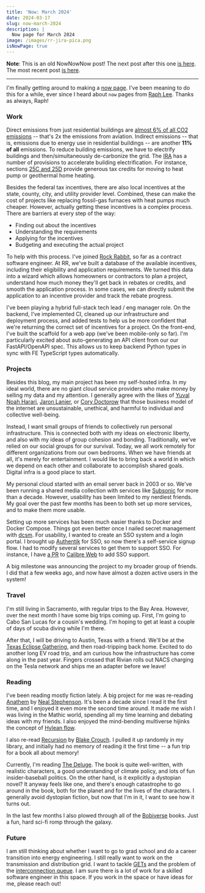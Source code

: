 ```yaml
---
title: 'Now: March 2024'
date: 2024-03-17
slug: now-march-2024
description: |
  Now page for March 2024
image: /images/rr-jira-pica.png
isNowPage: true
---
```


**Note**: This is an old NowNowNow post!
The next post after this one [is here](/posts/now-feb-2025).
The most recent post [is here](/now).

---

I'm finally getting around to making a [now page](https://nownownow.com/about).
I've been meaning to do this for a while, ever since I heard about `now` pages from [Raph Lee](https://www.linkedin.com/in/raphaeltlee/).
Thanks as always, Raph!

### Work ###

Direct emissions from just residential buildings are [almost 6% of all CO2 emissions](hhttps://www.iea.org/data-and-statistics/charts/global-co2-emissions-from-buildings-including-embodied-emissions-from-new-construction-2022) -- that's 2x the emissions from aviation.
Indirect emissions -- that is, emissions due to energy use in residential buildings -- are another **11% of all** emissions.
To reduce building emissions, we have to electrify buildings and then/simultaneously de-carbonize the grid.
The [IRA](https://home.treasury.gov/policy-issues/inflation-reduction-act) has a number of provisions to accelerate building electrification.
For instance, sections [25C and 25D](https://assets.ctfassets.net/v4qx5q5o44nj/3FYfJiYMILiXGFghFEUx0D/279f180456183d560d9c68d4de8baa67/factsheet_25C_25D.pdf) provide generous tax credits for moving to heat pump or geothermal home heating.

Besides the federal tax incentives, there are also local incentives at the state, county, city, and utility provider level.
Combined, these can make the cost of projects like replacing fossil-gas furnaces with heat pumps much cheaper.
However, actually getting these incentives is a complex process.
There are barriers at every step of the way:
* Finding out about the incentives
* Understanding the requirements
* Applying for the incentives
* Budgeting and executing the actual project

To help with this process. I've joined [Rock Rabbit](https://rockrabbit.ai), so far as a contract software engineer.
At RR, we've built a database of the available incentives, including their eligibility and application requirements.
We turned this data into a wizard which allows homeowners or contractors to plan a project, understand how much money they'll get back in rebates or credits, and smooth the application process.
In some cases, we can directly submit the application to an incentive provider and track the rebate progress.

I've been playing a hybrid full-stack tech lead / eng manager role.
On the backend, I've implemented CI, cleaned up our infrastructure and deployment process, and added tests to help us be more confident that we're returning the correct set of incentives for a project.
On the front-end, I've built the scaffold for a web app (we've been mobile-only so far).
I'm particularly excited about auto-generating an API client from our our FastAPI/OpenAPI spec.
This allows us to keep backend Python types in sync with FE TypeScript types automatically.

### Projects ###

Besides this blog, my main project has been my self-hosted infra.
In my ideal world, there are no giant cloud service providers who make money by selling my data and my attention.
I generally agree with the likes of [Yuval Noah Harari](https://www.ynharari.com/), [Jaron Lanier](https://www.jaronlanier.com/), or [Cory Doctorow](https://pluralistic.net/) that those business model of the internet are unsustainable, unethical, and harmful to individual and collective well-being.

Instead, I want small groups of friends to collectively run personal infrastructure.
This is connected both with my ideas on electronic liberty, and also with my ideas of group cohesion and bonding.
Traditionally, we've relied on our social groups for our survival.
Today, we all work remotely for different organizations from our own bedrooms.
When we have friends at all, it's merely for entertainment.
I would like to bring back a world in which we depend on each other and collaborate to accomplish shared goals.
Digital infra is a good place to start.

My personal cloud started with an email server back in 2003 or so.
We've been running a shared media collection with services like [Subsonic](https://www.subsonic.org/) for more than a decade.
However, usability has been limited to my nerdiest friends.
My goal over the past few months has been to both set up more services, and to make them more usable.

Setting up more services has been much easier thanks to Docker and Docker Compose.
Things got even better once I nailed secret management with [dcsm](/posts/secrets-in-docker-compose).
For usability, I wanted to create an SSO system and a login portal.
I brought up [Authentik](https://goauthentik.io/) for SSO, so now there's a self-service signup flow.
I had to modify several services to get them to support SSO.
For instance, I have [a PR](https://github.com/janeczku/calibre-web/pull/2899) to [Calibre Web](https://github.com/janeczku/calibre-web) to add SSO support.

A big milestone was announcing the project to my broader group of friends.
I did that a few weeks ago, and now have almost a dozen active users in the system!

### Travel ###

I'm still living in Sacramento, with regular trips to the Bay Area.
However, over the next month I have some big trips coming up.
First, I'm going to Cabo San Lucas for a cousin's wedding.
I'm hoping to get at least a couple of days of scuba diving while I'm there.

After that, I will be driving to Austin, Texas with a friend.
We'll be at the [Texas Eclipse Gathering](https://seetexaseclipse.com/), and then road-tripping back home.
Excited to do another long EV road trip, and am curious how the infrastructure has come along in the past year.
Fingers crossed that Rivian rolls out NACS charging on the Tesla network and ships me an adapter before we leave!

### Reading ###

I've been reading mostly fiction lately.
A big project for me was re-reading [Anathem](https://bookshop.org/p/books/anathem-neal-stephenson/8961850) by [Neal Stephenson](https://www.nealstephenson.com/).
It's been a decade since I read it the first time, and I enjoyed it even more the second time around.
It made me wish I was living in the Mathic world, spending all my time learning and debating ideas with my friends.
I also enjoyed the mind-bending multiverse hijinks the concept of [Hylean flow](https://anathem.fandom.com/wiki/Hylean_Flow).

I also re-read [Recursion](https://bookshop.org/p/books/recursion-blake-crouch/9597794) by [Blake Crouch](https://www.blakecrouch.com/).
I pulled it up randomly in my library, and initially had no memory of reading it the first time -- a fun trip for a book all about memory!

Currently, I'm reading [The Deluge](https://bookshop.org/p/books/the-deluge-stephen-markley/18405115).
The book is quite well-written, with realistic characters, a good understanding of climate policy, and lots of fun insider-baseball politics.
On the other hand, is it explicitly a dystopian novel?
It anyway feels like one, and there's enough catastrophe to go around in the book, both for the planet and for the lives of the characters.
I generally avoid dystopian fiction, but now that I'm in it, I want to see how it turns out.

In the last few months I also plowed through all of the [Bobiverse](https://bookshop.org/p/books/we-are-legion-we-are-bob-dennis-e-taylor/6389676) books.
Just a fun, hard sci-fi romp through the galaxy.

### Future ###

I am still thinking about whether I want to go to grad school and do a career transition into energy engineering.
I still really want to work on the transmission and distribution grid.
I want to tackle [GETs](https://inl.gov/national-security/grid-enhancing-technologies/) and the problem of the [interconnection queue](https://www.utilitydive.com/news/energy-transition-interconnection-reform-ferc-qcells/628822/).
I am sure there is a lot of work for a skilled software engineer in this space.
If you work in the space or have ideas for me, please reach out!

